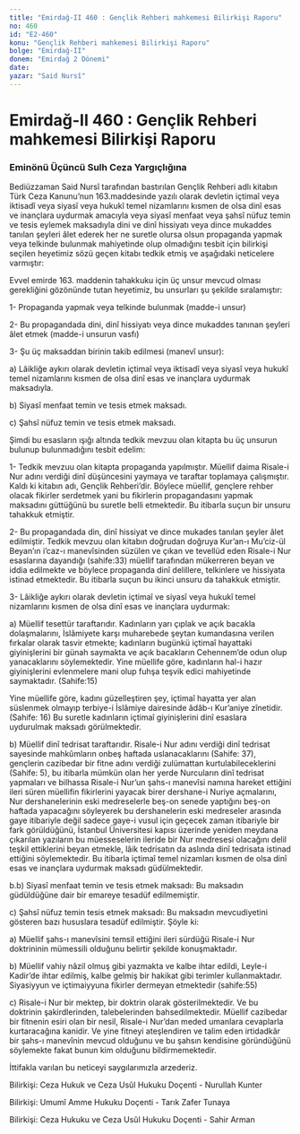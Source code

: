 ```yaml
---
title: "Emirdağ-II 460 : Gençlik Rehberi mahkemesi Bilirkişi Raporu"
no: 460
id: "E2-460"
konu: "Gençlik Rehberi mahkemesi Bilirkişi Raporu"
bolge: "Emirdağ-II"
donem: "Emirdağ 2 Dönemi"
date: 
yazar: "Said Nursî"
---
```


# Emirdağ-II 460 : Gençlik Rehberi mahkemesi Bilirkişi Raporu

### Eminönü Üçüncü Sulh Ceza Yargıçlığına

Bediüzzaman Said Nursî tarafından bastırılan Gençlik Rehberi adlı kitabın Türk Ceza Kanunu’nun 163.maddesinde yazılı olarak devletin içtimaî veya iktisadî veya siyasî veya hukukî temel nizamlarını kısmen de olsa dinî esas ve inançlara uydurmak amacıyla veya siyasî menfaat veya şahsî nüfuz temin ve tesis eylemek maksadıyla dini ve dinî hissiyatı veya dince mukaddes tanılan şeyleri âlet ederek her ne suretle olursa olsun propaganda yapmak veya telkinde bulunmak mahiyetinde olup olmadığını tesbit için bilirkişi seçilen heyetimiz sözü geçen kitabı tedkik etmiş ve aşağıdaki neticelere varmıştır:

Evvel emirde 163. maddenin tahakkuku için üç unsur mevcud olması gerekliğini gözönünde tutan heyetimiz, bu unsurları şu şekilde sıralamıştır:

1- Propaganda yapmak veya telkinde bulunmak (madde-i unsur)

2- Bu propagandada dini, dinî hissiyatı veya dince mukaddes tanınan şeyleri âlet etmek (madde-i unsurun vasfı)

3- Şu üç maksaddan birinin takib edilmesi (manevî unsur):

a) Lâikliğe aykırı olarak devletin içtimaî veya iktisadî veya siyasî veya hukukî temel nizamlarını kısmen de olsa dinî esas ve inançlara uydurmak maksadıyla.

b) Siyasî menfaat temin ve tesis etmek maksadı.

c) Şahsî nüfuz temin ve tesis etmek maksadı.

Şimdi bu esasların ışığı altında tedkik mevzuu olan kitapta bu üç unsurun bulunup bulunmadığını tesbit edelim:

1- Tedkik mevzuu olan kitapta propaganda yapılmıştır. Müellif daima Risale-i Nur adını verdiği dinî düşüncesini yaymaya ve taraftar toplamaya çalışmıştır. Kaldı ki kitabın adı, Gençlik Rehberi’dir. Böylece müellif, gençlere rehber olacak fikirler serdetmek yani bu fikirlerin propagandasını yapmak maksadını güttüğünü bu suretle belli etmektedir. Bu itibarla suçun bir unsuru tahakkuk etmiştir.

2- Bu propagandada din, dinî hissiyat ve dince mukades tanılan şeyler âlet edilmiştir. Tedkik mevzuu olan kitabın doğrudan doğruya Kur’an-ı Mu’ciz-ül Beyan’ın i’caz-ı manevîsinden süzülen ve çıkan ve tevellüd eden Risale-i Nur esaslarına dayandığı (sahife:33) müellif tarafından mükerreren beyan ve iddia edilmekte ve böylece propaganda dinî delillere, telkinlere ve hissiyata istinad etmektedir. Bu itibarla suçun bu ikinci unsuru da tahakkuk etmiştir.

3- Lâikliğe aykırı olarak devletin içtimaî ve siyasî veya hukukî temel nizamlarını kısmen de olsa dinî esas ve inançlara uydurmak:

a) Müellif tesettür taraftarıdır. Kadınların yarı çıplak ve açık bacakla dolaşmalarını, İslâmiyete karşı muharebede şeytan kumandasına verilen fırkalar olarak tasvir etmekte; kadınların bugünkü içtimaî hayattaki giyinişlerini bir günah saymakta ve açık bacakların Cehennem’de odun olup yanacaklarını söylemektedir. Yine müellife göre, kadınların hal-i hazır giyinişlerini evlenmelere mani olup fuhşa teşvik edici mahiyetinde saymaktadır. (Sahife:15)

Yine müellife göre, kadını güzelleştiren şey, içtimaî hayatta yer alan süslenmek olmayıp terbiye-i İslâmiye dairesinde âdâb-ı Kur’aniye zînetidir. (Sahife: 16) Bu suretle kadınların içtimaî giyinişlerini dinî esaslara uydurulmak maksadı görülmektedir.

b) Müellif dinî tedrisat taraftarıdır. Risale-i Nur adını verdiği dinî tedrisat sayesinde mahkûmların onbeş haftada uslanacaklarını (Sahife: 37), gençlerin cazibedar bir fitne adını verdiği zulümattan kurtulabileceklerini (Sahife: 5), bu itibarla mümkün olan her yerde Nurcuların dinî tedrisat yapmaları ve bilhassa Risale-i Nur’un şahs-ı manevîsi namına hareket ettiğini ileri süren müellifin fikirlerini yayacak birer dershane-i Nuriye açmalarını, Nur dershanelerinin eski medreselerle beş-on senede yaptığını beş-on haftada yapacağını söyleyerek bu dershanelerin eski medreseler arasında gaye itibariyle değil sadece gaye-i vusul için geçecek zaman itibariyle bir fark görüldüğünü, İstanbul Üniversitesi kapısı üzerinde yeniden meydana çıkarılan yazıların bu müesseselerin ileride bir Nur medresesi olacağını delil teşkil ettiklerini beyan etmekle, lâik tedrisatın da aslında dinî tedrisata istinad ettiğini söylemektedir. Bu itibarla içtimaî temel nizamları kısmen de olsa dinî esas ve inançlara uydurmak maksadı güdülmektedir.

b.b) Siyasî menfaat temin ve tesis etmek maksadı: Bu maksadın güdüldüğüne dair bir emareye tesadüf edilmemiştir.

c) Şahsî nüfuz temin tesis etmek maksadı: Bu maksadın mevcudiyetini gösteren bazı hususlara tesadüf edilmiştir. Şöyle ki:

a) Müellif şahs-ı manevîsini temsil ettiğini ileri sürdüğü Risale-i Nur doktrininin mümessili olduğunu belirtir şekilde konuşmaktadır.

b) Müellif vahiy nâzil olmuş gibi yazmakta ve kalbe ihtar edildi, Leyle-i Kadir’de ihtar edilmiş, kalbe gelmiş bir hakikat gibi terimler kullanmaktadır. Siyasiyyun ve içtimaiyyuna fikirler dermeyan etmektedir (sahife:55)

c) Risale-i Nur bir mektep, bir doktrin olarak gösterilmektedir. Ve bu doktrinin şakirdlerinden, talebelerinden bahsedilmektedir. Müellif cazibedar bir fitnenin esiri olan bir nesil, Risale-i Nur’dan meded umanlara cevaplarla kurtaracağına kanidir. Ve yine fitneyi ateşlendiren ve talim eden irtidadkâr bir şahs-ı manevînin mevcud olduğunu ve bu şahsın kendisine göründüğünü söylemekte fakat bunun kim olduğunu bildirmemektedir.

İttifakla varılan bu neticeyi saygılarımızla arzederiz.

Bilirkişi: Ceza Hukuk ve Ceza Usûl Hukuku Doçenti - Nurullah Kunter

Bilirkişi: Umumî Amme Hukuku Doçenti - Tarık Zafer Tunaya

Bilirkişi: Ceza Hukuku ve Ceza Usûl Hukuku Doçenti - Sahir Arman
